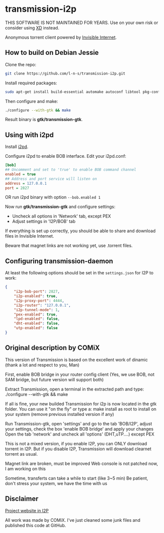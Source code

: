 # transmission-i2p

THIS SOFTWARE IS NOT MAINTAINED FOR YEARS. Use on your own risk or consider using [XD](https://github.com/majestrate/XD) instead.

Anonymous torrent client powered by [Invisible Internet](http://i2pd.website).

## How to build on Debian Jessie

Clone the repo:

```sh
git clone https://github.com/l-n-s/transmission-i2p.git
```

Install required packages:

```sh
sudo apt-get install build-essential automake autoconf libtool pkg-config intltool libcurl4-openssl-dev libglib2.0-dev libgtk-3-dev libevent-dev libminiupnpc-dev libappindicator-dev libssl-dev automake1.11
```

Then configure and make:

```sh
./configure --with-gtk && make
```

Result binary is **gtk/transmission-gtk**.

## Using with i2pd

Install [i2pd](https://github.com/PurpleI2P/i2pd).

Configure i2pd to enable BOB interface. Edit your i2pd.conf:

```ini
[bob]
## Uncomment and set to 'true' to enable BOB command channel
enabled = true 
## Address and port service will listen on
address = 127.0.0.1
port = 2827
```

OR run i2pd binary with option `--bob.enabled 1`

Now run **gtk/transmission-gtk** and configure settings:

- Uncheck all options in 'Network' tab, except PEX
- Adjust settings in 'I2P/BOB' tab

If everything is set up correctly, you should be able to share and download
files in Invisible Internet. 

Beware that magnet links are not working yet, use .torrent files.

## Configuring transmission-daemon

At least the following options should be set in the `settings.json` for I2P to work:

```json
{
    "i2p-bob-port": 2827,
    "i2p-enabled": true,
    "i2p-proxy-port": 4444,
    "i2p-router": "127.0.0.1",
    "i2p-tunnel-mode": 1,
    "pex-enabled": true,
    "lpd-enabled": false,
    "dht-enabled": false,
    "utp-enabled": false
}
```

## Original description by COMiX

This version of Transmission is based on the excellent work of dinamic (thank a lot and respect to you, Man)


First, enable BOB bridge in your router config client (Yes, we use BOB, not SAM bridge, but future version will support both)


Extract Transmission, open a terminal in the extracted path and type: ./configure --with-gtk && make


If all is fine, your new builded Transmission for i2p is now located in the gtk folder. You can use it "on the fly" or type a: make install as root to install on your system (remove previous installed version if any)


Run Transmission-gtk, open 'settings' and go to the tab 'BOB/I2P', adjust your settings, check the box 'enable BOB bridge' and apply your changes
Open the tab 'network' and uncheck all 'options' (DHT,uTP....) except PEX


This is not a mixed version, if you enable I2P, you can ONLY download torrent in I2P. But if you disable I2P, Transmission will download clearnet torrent as usual.

Magnet link are broken, must be improved
Web console is not patched now, I am working on this


Sometime, transferts can take a while to start (like 3~5 min) Be patient, don't stress your system, we have the time with us



## Disclaimer

[Project website in I2P](http://bioq5jbcnfopqwvk7qssaxcl7avzeta6mu72jmxjeowflpcrhf6q.b32.i2p/transmission)

All work was made by COMiX. I've just cleaned some junk files and published 
this code at GitHub.
